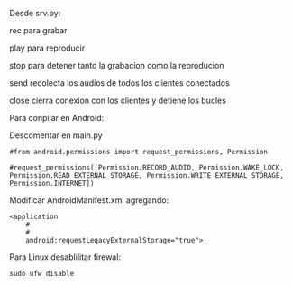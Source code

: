 Desde srv.py:
  
  rec para grabar
  
  play para reproducir
  
  stop para detener tanto la grabacion como la reproducion
  
  send recolecta los audios de todos los clientes conectados
  
  close cierra conexion con los clientes y detiene los bucles 

Para conpilar en Android:
  
  Descomentar en main.py
    
    #from android.permissions import request_permissions, Permission
    
    #request_permissions([Permission.RECORD_AUDIO, Permission.WAKE_LOCK, Permission.READ_EXTERNAL_STORAGE, Permission.WRITE_EXTERNAL_STORAGE, Permission.INTERNET])

  Modificar AndroidManifest.xml agregando: 
  
    <application 
        #
        #
        android:requestLegacyExternalStorage="true">  

  Para Linux desablilitar firewal:

    sudo ufw disable

  
